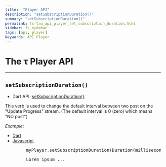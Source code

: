 ```yaml
---
title:  "Player API"
description: "setSubscriptionDuration()"
summary: "setSubscriptionDuration()"
permalink: fs-tau_api_player_set_subscription_duration.html
sidebar: fs_sidebar
tags: [api, player]
keywords: API Player
---
```

# The &tau; Player API

---------------------------------------------------------------------------------------------------------------------------------

## `setSubscriptionDuration()`

- Dart API: [setSubscriptionDuration()](pages/flutter-sound/api/player/FlutterSoundPlayer/setSubscriptionDuration.html).

This verb is used to change the default interval between two post on the "Update Progress" stream. (The default interval is 0 (zero) which means "NO post")

*Example:*
<ul id="profileTabs" class="nav nav-tabs">
    <li class="active"><a href="#dart" data-toggle="tab">Dart</a></li>
    <li><a href="#javascript" data-toggle="tab">Javascript</a></li>
</ul>
<div class="tab-content">

<div role="tabpanel" class="tab-pane active" id="dart">

<pre>
        myPlayer.setSubscriptionDuration(Duration(milliseconds: 100));
</pre>

</div>

<div role="tabpanel" class="tab-pane" id="javascript">
<pre>
        Lorem ipsum ...
</pre>
</div>

</div>
